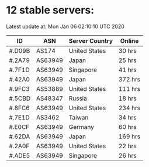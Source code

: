 # 12 stable servers:

Latest update at: Mon Jan 06 02:10:10 UTC 2020

| ID | ASN | Server Country | Online |
| -- | --- | -------------- | ------ |
| #.D09B | AS174 | United States | 30 hrs |
| #.2A79 | AS63949 | Japan | 25 hrs |
| #.7F1D | AS63949 | Singapore | 41 hrs |
| #.42A0 | AS63949 | Japan | 372 hrs |
| #.9FC3 | AS53889 | United States | 111 hrs |
| #.5CBD | AS48347 | Russia | 18 hrs |
| #.8FC6 | AS63949 | United States | 234 hrs |
| #.7E1D | AS3462 | Taiwan | 34 hrs |
| #.E0CF | AS63949 | Germany | 60 hrs |
| #.62DA | AS63949 | Japan | 169 hrs |
| #.2A0F | AS63949 | United States | 22 hrs |
| #.ADE5 | AS63949 | Singapore | 26 hrs |

